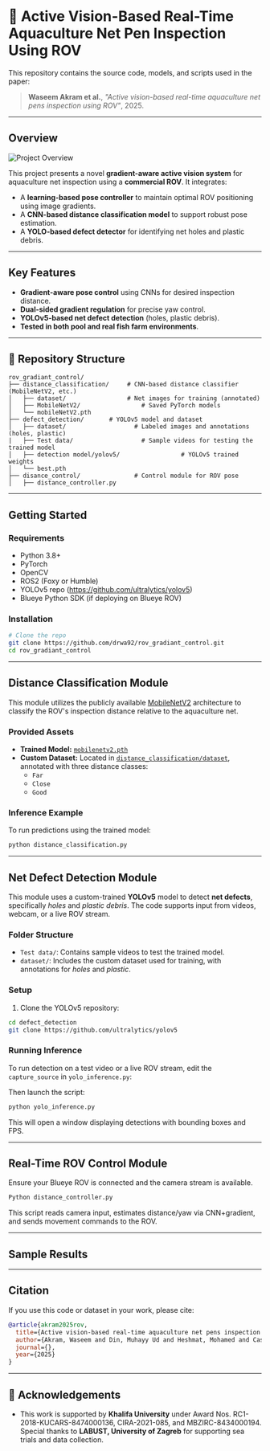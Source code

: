 # 🐠 Active Vision-Based Real-Time Aquaculture Net Pen Inspection Using ROV

This repository contains the source code, models, and scripts used in the paper:

> **Waseem Akram et al.**, *"Active vision-based real-time aquaculture net pens inspection using ROV"*, 2025.

---

##  Overview
![Project Overview](media/project.png)

This project presents a novel **gradient-aware active vision system** for aquaculture net inspection using a **commercial ROV**. It integrates:

- A **learning-based pose controller** to maintain optimal ROV positioning using image gradients.
- A **CNN-based distance classification model** to support robust pose estimation.
- A **YOLO-based defect detector** for identifying net holes and plastic debris.

---

##  Key Features

-  **Gradient-aware pose control** using CNNs for desired inspection distance.
-  **Dual-sided gradient regulation** for precise yaw control.
-  **YOLOv5-based net defect detection** (holes, plastic debris).
-  **Tested in both pool and real fish farm environments**.

---

## 📁 Repository Structure

```
rov_gradiant_control/
├── distance_classification/     # CNN-based distance classifier (MobileNetV2, etc.)
│   ├── dataset/                 # Net images for training (annotated)
│   ├── MobileNetV2/                 # Saved PyTorch models
│   └── mobileNetV2.pth
├── defect_detection/       # YOLOv5 model and dataset
│   ├── dataset/                   # Labeled images and annotations (holes, plastic)
|   ├── Test data/                   # Sample videos for testing the trained model
│   ├── detection model/yolov5/                 # YOLOv5 trained weights
│   └── best.pth
├── disance_control/               # Control module for ROV pose 
│   ├── distance_controller.py

```

---

##  Getting Started

### Requirements

- Python 3.8+
- PyTorch
- OpenCV
- ROS2 (Foxy or Humble)
- YOLOv5 repo (https://github.com/ultralytics/yolov5)
- Blueye Python SDK (if deploying on Blueye ROV)

### Installation

```bash
# Clone the repo
git clone https://github.com/drwa92/rov_gradiant_control.git
cd rov_gradiant_control

```

---



##  Distance Classification Module

This module utilizes the publicly available [MobileNetV2](https://pytorch.org/vision/stable/models/generated/torchvision.models.mobilenet_v2.html) architecture to classify the ROV's inspection distance relative to the aquaculture net.

### Provided Assets

- **Trained Model:** [`mobilenetv2.pth`](distance_classification/MobileNetV2/mobilenetv2_best.pth)
- **Custom Dataset:** Located in [`distance_classification/dataset`](distance_classification/dataset), annotated with three distance classes:
  - `Far`
  - `Close`
  - `Good`


### Inference Example

To run predictions using the trained model:

```bash
python distance_classification.py
```
---

## Net Defect Detection Module

This module uses a custom-trained **YOLOv5** model to detect **net defects**, specifically *holes* and *plastic debris*. The code supports input from videos, webcam, or a live ROV stream.

### Folder Structure

- `Test data/`: Contains sample videos to test the trained model.
- `dataset/`: Includes the custom dataset used for training, with annotations for *holes* and *plastic*.



###  Setup

1. Clone the YOLOv5 repository:

```bash
cd defect_detection
git clone https://github.com/ultralytics/yolov5
```

### Running Inference

To run detection on a test video or a live ROV stream, edit the `capture_source` in `yolo_inference.py`:

Then launch the script:

```bash
python yolo_inference.py
```

This will open a window displaying detections with bounding boxes and FPS.

---

##  Real-Time ROV Control Module

Ensure your Blueye ROV is connected and the camera stream is available.

```bash
Python distance_controller.py
```

This script reads camera input, estimates distance/yaw via CNN+gradient, and sends movement commands to the ROV.

---



## Sample Results


---

##  Citation

If you use this code or dataset in your work, please cite:

```bibtex
@article{akram2025rov,
  title={Active vision-based real-time aquaculture net pens inspection using ROV},
  author={Akram, Waseem and Din, Muhayy Ud and Heshmat, Mohamed and Casavola, Alessandro and Seneviratne, Lakmal and Hussain, Irfan},
  journal={},
  year={2025}
}
```

---

## 🤝 Acknowledgements

- This work is supported by **Khalifa University** under Award Nos. RC1-2018-KUCARS-8474000136, CIRA-2021-085, and MBZIRC-8434000194.  
Special thanks to **LABUST, University of Zagreb** for supporting sea trials and data collection.
